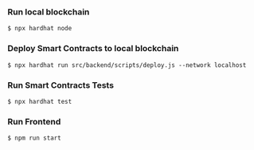 ### Run local blockchain

```
$ npx hardhat node
```
### Deploy Smart Contracts to local blockchain

```
$ npx hardhat run src/backend/scripts/deploy.js --network localhost
```

### Run Smart Contracts Tests

```
$ npx hardhat test
```

### Run Frontend

```
$ npm run start
```
